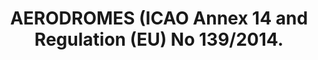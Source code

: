 ---
learningObjectiveId: "010.09"
parentId: "010"
title: AERODROMES (ICAO Annex 14 and Regulation (EU) No 139/2014.
---